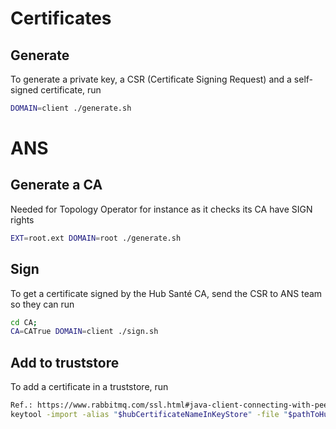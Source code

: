 # Certificates
## Generate 
To generate a private key, a CSR (Certificate Signing Request) and a self-signed certificate, run 
```bash
DOMAIN=client ./generate.sh
```

# ANS
## Generate a CA
Needed for Topology Operator for instance as it checks its CA have SIGN rights
```bash
EXT=root.ext DOMAIN=root ./generate.sh
```

## Sign
To get a certificate signed by the Hub Santé CA, send the CSR to ANS team so they can run 
```bash
cd CA;
CA=CATrue DOMAIN=client ./sign.sh
```

## Add to truststore
To add a certificate in a truststore, run
```bash
Ref.: https://www.rabbitmq.com/ssl.html#java-client-connecting-with-peer-verification
keytool -import -alias "$hubCertificateNameInKeyStore" -file "$pathToHubCertificate" -keystore "$pathToRabbitstore"
```
